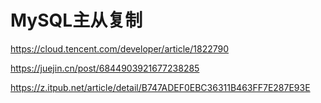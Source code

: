 # MySQL主从复制


https://cloud.tencent.com/developer/article/1822790

https://juejin.cn/post/6844903921677238285

https://z.itpub.net/article/detail/B747ADEF0EBC36311B463FF7E287E93E
